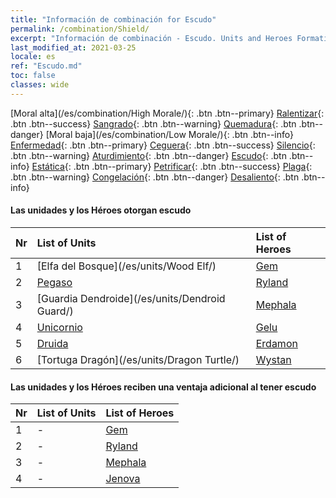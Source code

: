 ```yaml
---
title: "Información de combinación for Escudo"
permalink: /combination/Shield/
excerpt: "Información de combinación - Escudo. Units and Heroes Formation."
last_modified_at: 2021-03-25
locale: es
ref: "Escudo.md"
toc: false
classes: wide
---
```


  [Moral alta](/es/combination/High Morale/){: .btn .btn--primary} [Ralentizar](/es/combination/Slow/){: .btn .btn--success} [Sangrado](/es/combination/Bleeding/){: .btn .btn--warning} [Quemadura](/es/combination/Burning/){: .btn .btn--danger} [Moral baja](/es/combination/Low Morale/){: .btn .btn--info} [Enfermedad](/es/combination/Disease/){: .btn .btn--primary} [Ceguera](/es/combination/Blind/){: .btn .btn--success} [Silencio](/es/combination/Silence/){: .btn .btn--warning} [Aturdimiento](/es/combination/Stun/){: .btn .btn--danger} [Escudo](/es/combination/Shield/){: .btn .btn--info} [Estática](/es/combination/Static/){: .btn .btn--primary} [Petrificar](/es/combination/Petrify/){: .btn .btn--success} [Plaga](/es/combination/Plague/){: .btn .btn--warning} [Congelación](/es/combination/Freeze/){: .btn .btn--danger} [Desaliento](/es/combination/Deterrence/){: .btn .btn--info} 


#### Las unidades y los Héroes otorgan escudo

  | Nr |  List of Units  | List of Heroes | 
  |:---|:----------------|:---------------| 
  | 1 | [Elfa del Bosque](/es/units/Wood Elf/) | [Gem](/es/heroes/Gem/) |
  | 2 | [Pegaso](/es/units/Pegasus/) | [Ryland](/es/heroes/Ryland/) |
  | 3 | [Guardia Dendroide](/es/units/Dendroid Guard/) | [Mephala](/es/heroes/Mephala/) |
  | 4 | [Unicornio](/es/units/Unicorn/) | [Gelu](/es/heroes/Gelu/) |
  | 5 | [Druida](/es/units/Druid/) | [Erdamon](/es/heroes/Erdamon/) |
  | 6 | [Tortuga Dragón](/es/units/Dragon Turtle/) | [Wystan](/es/heroes/Wystan/) |


#### Las unidades y los Héroes reciben una ventaja adicional al tener escudo

  | Nr |  List of Units  | List of Heroes | 
  |:---|:----------------|:---------------| 
  | 1 | - | [Gem](/es/heroes/Gem/) |
  | 2 | - | [Ryland](/es/heroes/Ryland/) |
  | 3 | - | [Mephala](/es/heroes/Mephala/) |
  | 4 | - | [Jenova](/es/heroes/Jenova/) |
